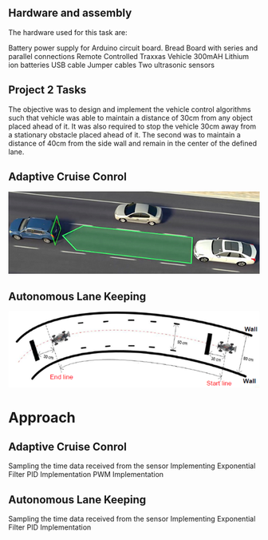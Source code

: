 ## Hardware and assembly

The hardware used for this task are:


Battery power supply for Arduino circuit board.
Bread Board with series and parallel connections
Remote Controlled Traxxas Vehicle
300mAH Lithium ion batteries
USB cable
Jumper cables
Two ultrasonic sensors



## Project 2 Tasks

The objective was to design and implement the vehicle control algorithms such that vehicle was able to maintain a distance of 30cm from any object placed ahead of it. It was also required to stop the vehicle 30cm away from a stationary obstacle placed ahead of it. The second was to maintain a distance of 40cm from the side wall and remain in the center of the defined lane.

## Adaptive Cruise Conrol

![_](https://github.com/spanthr/F1_10th_Level3_ADAS_Algorithm_ACC_ALC/blob/main/Code/Images/6.png)


## Autonomous Lane Keeping


![_](https://github.com/spanthr/F1_10th_Level3_ADAS_Algorithm_ACC_ALC/blob/main/Code/Images/Picture16.png)


# Approach 
## Adaptive Cruise Conrol

Sampling the time data received from the sensor
Implementing Exponential Filter
PID Implementation
PWM Implementation


## Autonomous Lane Keeping

Sampling the time data received from the sensor
Implementing Exponential Filter
PID Implementation


